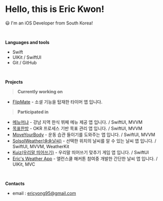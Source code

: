 <!--
**KSYong/KSYong** is a ✨ _special_ ✨ repository because its `README.md` (this file) appears on your GitHub profile.

Here are some ideas to get you started:

- 🔭 I’m currently working on ...
- 🌱 I’m currently learning ...
- 👯 I’m looking to collaborate on ...
- 🤔 I’m looking for help with ...
- 💬 Ask me about ...
- 📫 How to reach me: ...
- 😄 Pronouns: ...
- ⚡ Fun fact: ...
-->

<!--div align="center"-->

# **Hello, this is Eric Kwon!**

😃 I'm an iOS Developer from South Korea!

<br>

**Languages and tools**

* Swift
* UIKit / SwiftUI
* Git / GitHub

<br>

**Projects**

>**Currently working on**

* [FlipMate](https://github.com/boostcampwm2023/iOS06-FlipMate) - 소셜 기능을 탑재한 타이머 앱 입니다.

>**Participated in**
* [메뉴머냐](https://apple.co/3nOuASc) - 강남 지역 한식 뷔페 메뉴 제공 앱 입니다. / SwiftUI, MVVM
* [목표한방](https://github.com/ObjectOneShot/iOS-ObjectOneShot) - OKR 프로세스 기반 목표 관리 앱 입니다. / SwiftUI, MVVM
* [MoveYourBody](https://github.com/Swift-Coding-Club/MoveYourBody) - 운동 습관 들이기를 도와주는 앱 입니다. / SwiftUI, MVVM
* [SolsolWeather(솔솔날씨)](https://github.com/ericKwon95/SolsolWeather) - 선택한 위치의 날씨를 알 수 있는 날씨 앱 입니다. / SwiftUI, MVVM, WeatherKit
* [Kuiz(우리말 띄어쓰기)](https://github.com/Swift-Coding-Club/Level1Kuiz) - 우리말 띄어쓰기 맞추기 게임 앱 입니다. / SwiftUI
* [Eric's Weather App](https://github.com/ericKwon95/allen_hackathon_level2_Eric) - 앨런스쿨 해커톤 참여중 개발한 간단한 날씨 앱 입니다. / UIKit, MVC

<br>

**Contacts**
* email  : ericyong95@gmail.com
